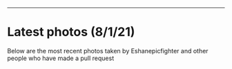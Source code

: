 ***
# Latest photos (8/1/21)      

Below are the most recent photos taken by Eshanepicfighter and other people who have made a pull request
      
        
